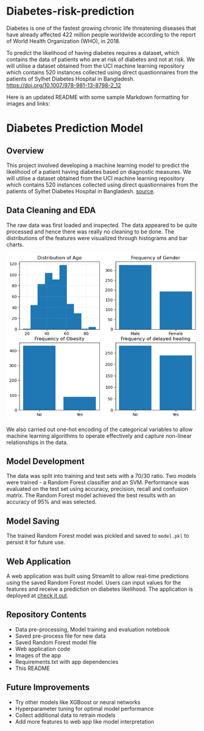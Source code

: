 # Diabetes-risk-prediction

Diabetes is one of the fastest growing chronic life threatening diseases that have already affected 422 million people worldwide according to the report of World Health Organization (WHO), 
in 2018.

To predict the likelihood of having diabetes requires a dataset, which contains the data of patients who are at risk of diabetes and not at risk. 
We will utilise a dataset obtained from the UCI machine learning repository which contains 520 instances collected using direct quastionnaires from the patients of Sylhet Diabetes Hospital in Bangladesh. 
https://doi.org/10.1007/978-981-13-8798-2_12


Here is an updated README with some sample Markdown formatting for images and links:

# Diabetes Prediction Model 

## Overview
This project involved developing a machine learning model to predict the likelihood of a patient having diabetes based on diagnostic measures.
We will utilise a dataset obtained from the UCI machine learning repository which contains 520 instances collected using direct quastionnaires from the patients of Sylhet Diabetes Hospital in Bangladesh. 
[source](https://doi.org/10.1007/978-981-13-8798-2_12).

## Data Cleaning and EDA
The raw data was first loaded and inspected. The data appeared to be quite processed and hence there was really no cleaning to be done.
The distributions of the features were visualized through histograms and bar charts.

![EDA Visualisations](EDA.png)

We also carried out one-hot encoding of the categorical variables to allow machine learning algorithms to operate effectively and capture non-linear relationships in the data.

## Model Development 
The data was split into training and test sets with a 70/30 ratio. Two models were trained - a Random Forest classifier and an SVM. Performance was evaluated on the test set using accuracy, precision, recall and confusion matrix. 
The Random Forest model achieved the best results with an accuracy of 95% and was selected.

## Model Saving
The trained Random Forest model was pickled and saved to `model.pkl` to persist it for future use. 

## Web Application
A web application was built using Streamlit to allow real-time predictions using the saved Random Forest model. 
Users can input values for the features and receive a prediction on diabetes likelihood. The application is deployed at [check it out](https://diabetes-risk-prediction.streamlit.app/).

## Repository Contents
- Data pre-processing, Model training and evaluation notebook
- Saved pre-process file for new data
- Saved Random Forest model file
- Web application code
- Images of the app
- Requirements.txt with app dependencies  
- This README

## Future Improvements
- Try other models like XGBoost or neural networks
- Hyperparameter tuning for optimal model performance 
- Collect additional data to retrain models
- Add more features to web app like model interpretation
